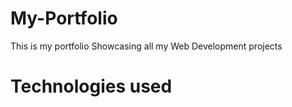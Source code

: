 # My-Portfolio
This is my portfolio Showcasing all my Web Development projects
<h1>Technologies used</h1>